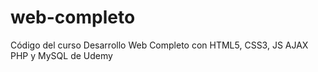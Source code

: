 # web-completo
Código del curso Desarrollo Web Completo con HTML5, CSS3, JS AJAX PHP y MySQL de Udemy
